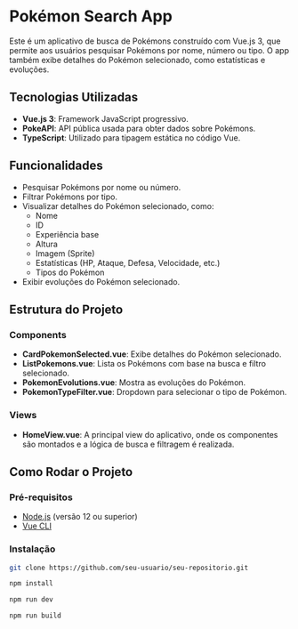 # Pokémon Search App

Este é um aplicativo de busca de Pokémons construído com Vue.js 3, que permite aos usuários pesquisar Pokémons por nome, número ou tipo. O app também exibe detalhes do Pokémon selecionado, como estatísticas e evoluções.

## Tecnologias Utilizadas

- **Vue.js 3**: Framework JavaScript progressivo.
- **PokeAPI**: API pública usada para obter dados sobre Pokémons.
- **TypeScript**: Utilizado para tipagem estática no código Vue.

## Funcionalidades

- Pesquisar Pokémons por nome ou número.
- Filtrar Pokémons por tipo.
- Visualizar detalhes do Pokémon selecionado, como:
  - Nome
  - ID
  - Experiência base
  - Altura
  - Imagem (Sprite)
  - Estatísticas (HP, Ataque, Defesa, Velocidade, etc.)
  - Tipos do Pokémon
- Exibir evoluções do Pokémon selecionado.

## Estrutura do Projeto

### Components

- **CardPokemonSelected.vue**: Exibe detalhes do Pokémon selecionado.
- **ListPokemons.vue**: Lista os Pokémons com base na busca e filtro selecionado.
- **PokemonEvolutions.vue**: Mostra as evoluções do Pokémon.
- **PokemonTypeFilter.vue**: Dropdown para selecionar o tipo de Pokémon.

### Views

- **HomeView.vue**: A principal view do aplicativo, onde os componentes são montados e a lógica de busca e filtragem é realizada.

## Como Rodar o Projeto

### Pré-requisitos

- [Node.js](https://nodejs.org/) (versão 12 ou superior)
- [Vue CLI](https://cli.vuejs.org/)

### Instalação

```sh
git clone https://github.com/seu-usuario/seu-repositorio.git
```

```sh
npm install
```

```sh
npm run dev
```

```sh
npm run build
```